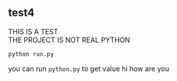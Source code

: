 ## test4

THIS IS A TEST</br>
THE PROJECT IS NOT REAL PYTHON

```
python run.py
```

you can run ``python.py`` to get value
hi how are you